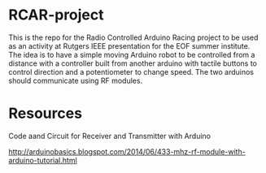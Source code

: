 # RCAR-project

This is the repo for the Radio Controlled Arduino Racing project to be used as an activity at Rutgers IEEE presentation for the EOF summer institute. The idea is to have a simple moving Arduino robot to be controlled from a distance with a controller built from another arduino with tactile buttons to control direction and a potentiometer to change speed. The two arduinos should communicate using RF modules.



# Resources
Code aand Circuit for Receiver and Transmitter with Arduino

http://arduinobasics.blogspot.com/2014/06/433-mhz-rf-module-with-arduino-tutorial.html
